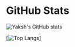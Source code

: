 # GitHub Stats

![Yaksh's GitHub stats](https://github-readme-stats.vercel.app/api?username=YakshHaranwala&count_private=true&theme=radical&show_all=true)

[![Top Langs](https://github-readme-stats.vercel.app/api/top-langs/?username=YakshHaranwala&layout=compact)]
